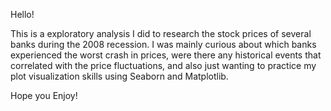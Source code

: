 Hello!

This is a exploratory analysis I did to research the stock prices of several banks during the 2008 recession.
I was mainly curious about which banks experienced the worst crash in prices, were there any historical events
that correlated with the price fluctuations, and also just wanting to practice my plot visualization skills using
Seaborn and Matplotlib.

Hope you Enjoy!
